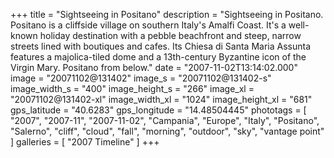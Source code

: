 +++
title = "Sightseeing in Positano"
description = "Sightseeing in Positano. Positano is a cliffside village on southern Italy's Amalfi Coast. It's a well-known holiday destination with a pebble beachfront and steep, narrow streets lined with boutiques and cafes. Its Chiesa di Santa Maria Assunta features a majolica-tiled dome and a 13th-century Byzantine icon of the Virgin Mary. Positano from below."
date = "2007-11-02T13:14:02.000"
image = "20071102@131402"
image_s = "20071102@131402-s"
image_width_s = "400"
image_height_s = "266"
image_xl = "20071102@131402-xl"
image_width_xl = "1024"
image_height_xl = "681"
gps_latitude = "40.6283"
gps_longitude = "14.48504445"
phototags = [ "2007", "2007-11", "2007-11-02", "Campania", "Europe", "Italy", "Positano", "Salerno", "cliff", "cloud", "fall", "morning", "outdoor", "sky", "vantage point" ]
galleries = [ "2007 Timeline" ]
+++
